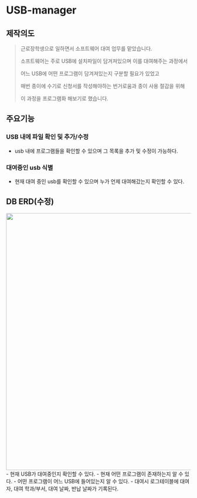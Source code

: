 # USB-manager

## 제작의도
> 근로장학생으로 일하면서 소프트웨어 대여 업무를 맡았습니다.
>  
> 소프트웨어는 주로 USB에 설치파일이 담겨져있으며 이를 대여해주는 과정에서
>   
> 어느 USB에 어떤 프로그램이 담겨져있는지 구분할 필요가 있었고
>  
> 매번 종이에 수기로 신청서를 작성해야하는 번거로움과 종이 사용 절감을 위해
>   
> 이 과정을 프로그램화 해보기로 했습니다.

## 주요기능

### USB 내에 파일 확인 및 추가/수정
- usb 내에 프로그램들을 확인할 수 있으며 그 목록을 추가 및 수정이 가능하다.

### 대여중인 usb 식별
- 현재 대여 중인 usb를 확인할 수 있으며 누가 언제 대여해갔는지 확인할 수 있다.

## DB ERD(수정)
<img width="700" src=https://github.com/ITak21/USB-manager/assets/118645678/0bd1216a-c892-4fb9-8ffc-0c5abadd049a>
- 현재 USB가 대여중인지 확인할 수 있다.
- 현재 어떤 프로그램이 존재하는지 알 수 있다.
- 어떤 프로그램이 어느 USB에 들어있는지 알 수 있다.
- 대여시 로그테이블에 대여자, 대여 학과/부서, 대여 날짜, 반납 날짜가 기록된다.


